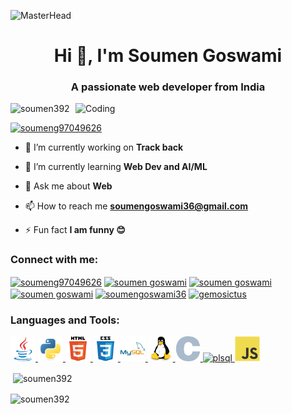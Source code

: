 ![MasterHead](https://1.bp.blogspot.com/-7A4WynwLsMw/XbBpCXG8fHI/AAAAAAAAMt4/uOa1bpLskYgrwGbllhSu2SDj_Mig8SXJQCLcBGAsYHQ/s1600/2000_600px.gif)
<h1 align="center">Hi 👋, I'm Soumen Goswami</h1>
<h3 align="center">A passionate web developer from India</h3>
<img align="right" alt="Coding" width="400" src="https://imgur.com/x0SHYwu.gif">

<p align="left"> <img src="https://komarev.com/ghpvc/?username=soumen392&label=Profile%20views&color=0e75b6&style=flat" alt="soumen392" /> </p>

<p align="left"> <a href="https://twitter.com/soumeng97049626" target="blank"><img src="https://img.shields.io/twitter/follow/soumeng97049626?logo=twitter&style=for-the-badge" alt="soumeng97049626" /></a> </p>

- 🔭 I’m currently working on **Track back**

- 🌱 I’m currently learning **Web Dev and AI/ML**

- 💬 Ask me about **Web**

- 📫 How to reach me **soumengoswami36@gmail.com**

- ⚡ Fun fact **I am funny 😊**

<h3 align="left">Connect with me:</h3>
<p align="left">
<a href="https://twitter.com/soumeng97049626" target="blank"><img align="center" src="https://raw.githubusercontent.com/rahuldkjain/github-profile-readme-generator/master/src/images/icons/Social/twitter.svg" alt="soumeng97049626" height="30" width="40" /></a>
<a href="https://linkedin.com/in/soumen goswami" target="blank"><img align="center" src="https://raw.githubusercontent.com/rahuldkjain/github-profile-readme-generator/master/src/images/icons/Social/linked-in-alt.svg" alt="soumen goswami" height="30" width="40" /></a>
<a href="https://stackoverflow.com/users/soumen goswami" target="blank"><img align="center" src="https://raw.githubusercontent.com/rahuldkjain/github-profile-readme-generator/master/src/images/icons/Social/stack-overflow.svg" alt="soumen goswami" height="30" width="40" /></a>
<a href="https://fb.com/soumen goswami" target="blank"><img align="center" src="https://raw.githubusercontent.com/rahuldkjain/github-profile-readme-generator/master/src/images/icons/Social/facebook.svg" alt="soumen goswami" height="30" width="40" /></a>
<a href="https://instagram.com/soumengoswami36" target="blank"><img align="center" src="https://raw.githubusercontent.com/rahuldkjain/github-profile-readme-generator/master/src/images/icons/Social/instagram.svg" alt="soumengoswami36" height="30" width="40" /></a>
<a href="https://www.youtube.com/c/gemosictus" target="blank"><img align="center" src="https://raw.githubusercontent.com/rahuldkjain/github-profile-readme-generator/master/src/images/icons/Social/youtube.svg" alt="gemosictus" height="30" width="40" /></a>
</p>

<h3 align="left">Languages and Tools:</h3>
<p align="left">
  <a href="https://www.java.com" target="_blank" rel="noreferrer">
    <img src="https://raw.githubusercontent.com/devicons/devicon/master/icons/java/java-original.svg" alt="java" width="40" height="40"/>
  </a>
  <a href="https://www.python.org" target="_blank" rel="noreferrer">
    <img src="https://raw.githubusercontent.com/devicons/devicon/master/icons/python/python-original.svg" alt="python" width="40" height="40"/>
  </a>
  <a href="https://www.w3.org/html/" target="_blank" rel="noreferrer">
    <img src="https://raw.githubusercontent.com/devicons/devicon/master/icons/html5/html5-original-wordmark.svg" alt="html5" width="40" height="40"/>
  </a>
  <a href="https://www.w3schools.com/css/" target="_blank" rel="noreferrer">
    <img src="https://raw.githubusercontent.com/devicons/devicon/master/icons/css3/css3-original-wordmark.svg" alt="css3" width="40" height="40"/>
  </a>
  <a href="https://www.mysql.com/" target="_blank" rel="noreferrer">
    <img src="https://raw.githubusercontent.com/devicons/devicon/master/icons/mysql/mysql-original-wordmark.svg" alt="mysql" width="40" height="40"/>
  </a>
  <a href="https://www.linux.org/" target="_blank" rel="noreferrer">
    <img src="https://raw.githubusercontent.com/devicons/devicon/master/icons/linux/linux-original.svg" alt="linux" width="40" height="40"/>
  </a>
  <a href="https://www.cprogramming.com/" target="_blank" rel="noreferrer">
    <img src="https://raw.githubusercontent.com/devicons/devicon/master/icons/c/c-original.svg" alt="c" width="40" height="40"/>
  </a>
  <a href="https://www.oracle.com/database/technologies/appdev/plsql.html" target="_blank" rel="noreferrer">
    <img src="https://img.icons8.com/color/48/oracle-logo.png" alt="plsql" width="40" height="40"/>
  </a>
  <a href="https://developer.mozilla.org/en-US/docs/Web/JavaScript" target="_blank" rel="noreferrer">
    <img src="https://raw.githubusercontent.com/devicons/devicon/master/icons/javascript/javascript-original.svg" alt="javascript" width="40" height="40"/>
  </a>
</p>

<p>&nbsp;<img align="center" src="https://github-readme-stats.vercel.app/api?username=soumen392&show_icons=true&locale=en" alt="soumen392" /></p>

<p><img align="center" src="https://github-readme-streak-stats.herokuapp.com/?user=soumen392&" alt="soumen392" /></p>
